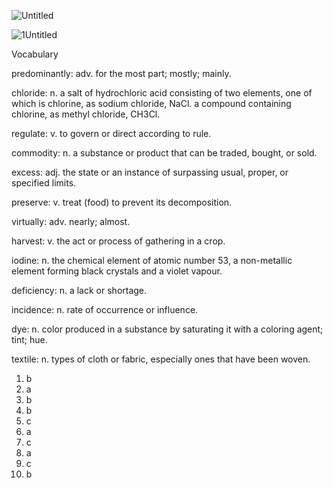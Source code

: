 ![Untitled](https://github.com/jeuneseven/ReadingNotes/assets/8426758/de8a2204-262a-485b-872d-9332406f55e9)

![1Untitled](https://github.com/jeuneseven/ReadingNotes/assets/8426758/710c7a81-5e6b-42ae-b854-15ca1e21134b)

Vocabulary

predominantly: adv. for the most part; mostly; mainly.

chloride: n. a salt of hydrochloric acid consisting of two elements, one of which is chlorine, as sodium chloride, NaCl. a compound containing chlorine, as methyl chloride, CH3Cl.

regulate: v. to govern or direct according to rule.

commodity: n. a substance or product that can be traded, bought, or sold.

excess: adj. the state or an instance of surpassing usual, proper, or specified limits.

preserve: v. treat (food) to prevent its decomposition.

virtually: adv. nearly; almost.

harvest: v. the act or process of gathering in a crop.

iodine: n. the chemical element of atomic number 53, a non-metallic element forming black crystals and a violet vapour.

deficiency: n. a lack or shortage.

incidence: n. rate of occurrence or influence.

dye: n. color produced in a substance by saturating it with a coloring agent; tint; hue.

textile: n. types of cloth or fabric, especially ones that have been woven.

1. b
2. a
3. b
4. b
5. c
6. a
7. c
8. a
9. c
10. b
